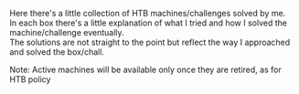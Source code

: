 Here there's a little collection of HTB machines/challenges solved by me.  
In each box there's a little explanation of what I tried and how I solved the machine/challenge eventually.  
The solutions are not straight to the point but reflect the way I approached and solved the box/chall.

Note: Active machines will be available only once they are retired, as for HTB policy
